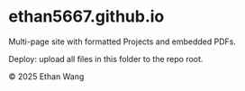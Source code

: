 # ethan5667.github.io

Multi-page site with formatted Projects and embedded PDFs.

Deploy: upload all files in this folder to the repo root.

© 2025 Ethan Wang
